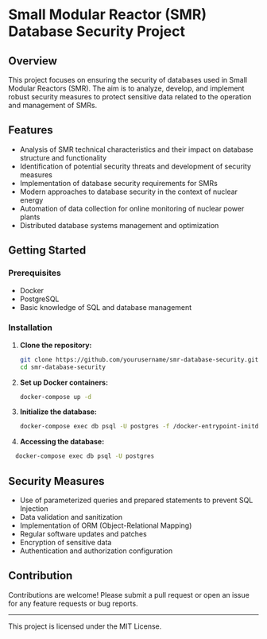 # Small Modular Reactor (SMR) Database Security Project

## Overview

This project focuses on ensuring the security of databases used in Small Modular Reactors (SMR). The aim is to analyze, develop, and implement robust security measures to protect sensitive data related to the operation and management of SMRs.

## Features

- Analysis of SMR technical characteristics and their impact on database structure and functionality
- Identification of potential security threats and development of security measures
- Implementation of database security requirements for SMRs
- Modern approaches to database security in the context of nuclear energy
- Automation of data collection for online monitoring of nuclear power plants
- Distributed database systems management and optimization

## Getting Started

### Prerequisites

- Docker
- PostgreSQL
- Basic knowledge of SQL and database management

### Installation

1. **Clone the repository:**
   ```bash
   git clone https://github.com/yourusername/smr-database-security.git
   cd smr-database-security
   ```
2. **Set up Docker containers:**
   ```bash
   docker-compose up -d
   ```
3. **Initialize the database:**
   ```bash
   docker-compose exec db psql -U postgres -f /docker-entrypoint-initdb.d/master-init.sql
   ```
4. **Accessing the database:**
 ```bash
   docker-compose exec db psql -U postgres
```

## Security Measures
- Use of parameterized queries and prepared statements to prevent SQL Injection
- Data validation and sanitization
- Implementation of ORM (Object-Relational Mapping)
- Regular software updates and patches
- Encryption of sensitive data
- Authentication and authorization configuration

## Contribution
Contributions are welcome! Please submit a pull request or open an issue for any feature requests or bug reports.


-------------------------------------------------
This project is licensed under the MIT License.

